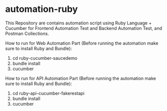 # automation-ruby
This Repository are contains automation script using Ruby Language + Cucumber for Frontend Automation Test and Backend Automation Test, and Postman Collections.

How to run for Web Automation Part (Before running the automation make sure to install Ruby and Bundle):
1. cd ruby-cucumber-saucedemo
2. bundle install
3. cucumber

How to run for API Automation Part (Before running the automation make sure to install Ruby and Bundle):
1. cd ruby-api-cucumber-fakerestapi
2. bundle install
3. cucumber

